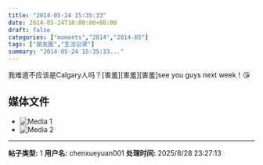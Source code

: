 ```yaml
---
title: "2014-05-24 15:35:33"
date: 2014-05-24T10:00:00+08:00
draft: false
categories: ["moments","2014","2014-05"]
tags: ["朋友圈","生活记录"]
summary: "2014-05-24 15:35:33..."
---
```


我难道不应该是Calgary人吗？[害羞][害羞][害羞]see you guys next week！😘

## 媒体文件

- ![Media 1](/Moments/photos/2014-05-24/201405241535330.jpg)
- ![Media 2](/Moments/photos/2014-05-24/201405241535331.jpg)

---

**帖子类型:** 1
**用户名:** chenxueyuan001
**处理时间:** 2025/8/28 23:27:13